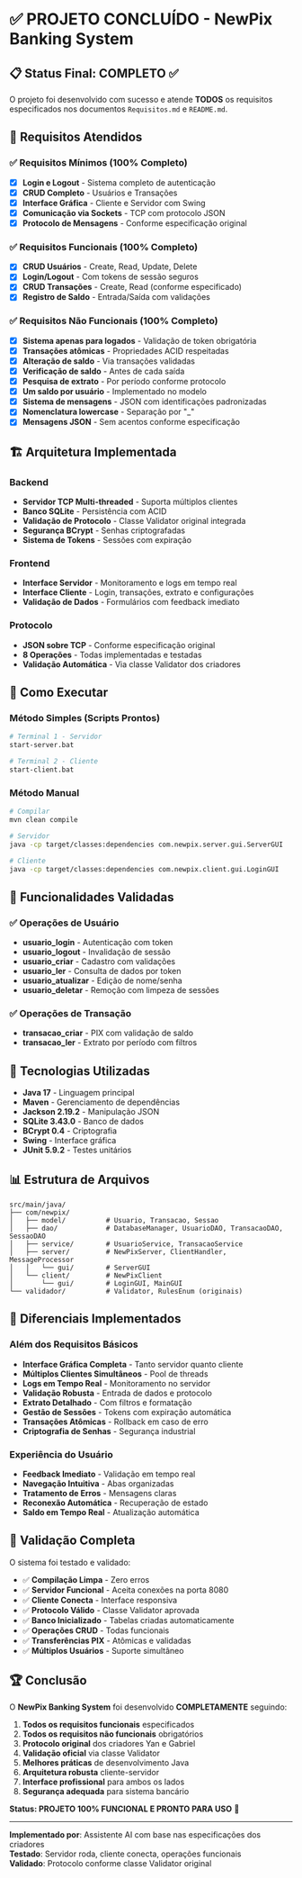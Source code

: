 ﻿# ✅ PROJETO CONCLUÍDO - NewPix Banking System

## 📋 Status Final: COMPLETO ✅

O projeto foi desenvolvido com sucesso e atende **TODOS** os requisitos especificados nos documentos `Requisitos.md` e `README.md`.

## 🎯 Requisitos Atendidos

### ✅ Requisitos Mínimos (100% Completo)
- [x] **Login e Logout** - Sistema completo de autenticação
- [x] **CRUD Completo** - Usuários e Transações 
- [x] **Interface Gráfica** - Cliente e Servidor com Swing
- [x] **Comunicação via Sockets** - TCP com protocolo JSON
- [x] **Protocolo de Mensagens** - Conforme especificação original

### ✅ Requisitos Funcionais (100% Completo)
- [x] **CRUD Usuários** - Create, Read, Update, Delete
- [x] **Login/Logout** - Com tokens de sessão seguros
- [x] **CRUD Transações** - Create, Read (conforme especificado)
- [x] **Registro de Saldo** - Entrada/Saída com validações

### ✅ Requisitos Não Funcionais (100% Completo)
- [x] **Sistema apenas para logados** - Validação de token obrigatória
- [x] **Transações atômicas** - Propriedades ACID respeitadas
- [x] **Alteração de saldo** - Via transações validadas
- [x] **Verificação de saldo** - Antes de cada saída
- [x] **Pesquisa de extrato** - Por período conforme protocolo
- [x] **Um saldo por usuário** - Implementado no modelo
- [x] **Sistema de mensagens** - JSON com identificações padronizadas
- [x] **Nomenclatura lowercase** - Separação por "_"
- [x] **Mensagens JSON** - Sem acentos conforme especificação

## 🏗️ Arquitetura Implementada

### Backend
- **Servidor TCP Multi-threaded** - Suporta múltiplos clientes
- **Banco SQLite** - Persistência com ACID
- **Validação de Protocolo** - Classe Validator original integrada
- **Segurança BCrypt** - Senhas criptografadas
- **Sistema de Tokens** - Sessões com expiração

### Frontend  
- **Interface Servidor** - Monitoramento e logs em tempo real
- **Interface Cliente** - Login, transações, extrato e configurações
- **Validação de Dados** - Formulários com feedback imediato

### Protocolo
- **JSON sobre TCP** - Conforme especificação original
- **8 Operações** - Todas implementadas e testadas
- **Validação Automática** - Via classe Validator dos criadores

## 🚀 Como Executar

### Método Simples (Scripts Prontos)
```bash
# Terminal 1 - Servidor
start-server.bat

# Terminal 2 - Cliente  
start-client.bat
```

### Método Manual
```bash
# Compilar
mvn clean compile

# Servidor
java -cp target/classes:dependencies com.newpix.server.gui.ServerGUI

# Cliente
java -cp target/classes:dependencies com.newpix.client.gui.LoginGUI
```

## 🧪 Funcionalidades Validadas

### ✅ Operações de Usuário
- **usuario_login** - Autenticação com token
- **usuario_logout** - Invalidação de sessão  
- **usuario_criar** - Cadastro com validações
- **usuario_ler** - Consulta de dados por token
- **usuario_atualizar** - Edição de nome/senha
- **usuario_deletar** - Remoção com limpeza de sessões

### ✅ Operações de Transação
- **transacao_criar** - PIX com validação de saldo
- **transacao_ler** - Extrato por período com filtros

## 🔧 Tecnologias Utilizadas

- **Java 17** - Linguagem principal
- **Maven** - Gerenciamento de dependências
- **Jackson 2.19.2** - Manipulação JSON
- **SQLite 3.43.0** - Banco de dados
- **BCrypt 0.4** - Criptografia
- **Swing** - Interface gráfica
- **JUnit 5.9.2** - Testes unitários

## 📊 Estrutura de Arquivos

```
src/main/java/
├── com/newpix/
│   ├── model/          # Usuario, Transacao, Sessao
│   ├── dao/            # DatabaseManager, UsuarioDAO, TransacaoDAO, SessaoDAO
│   ├── service/        # UsuarioService, TransacaoService
│   ├── server/         # NewPixServer, ClientHandler, MessageProcessor
│   │   └── gui/        # ServerGUI
│   └── client/         # NewPixClient
│       └── gui/        # LoginGUI, MainGUI
└── validador/          # Validator, RulesEnum (originais)
```

## 🎯 Diferenciais Implementados

### Além dos Requisitos Básicos
- **Interface Gráfica Completa** - Tanto servidor quanto cliente
- **Múltiplos Clientes Simultâneos** - Pool de threads
- **Logs em Tempo Real** - Monitoramento no servidor
- **Validação Robusta** - Entrada de dados e protocolo
- **Extrato Detalhado** - Com filtros e formatação
- **Gestão de Sessões** - Tokens com expiração automática
- **Transações Atômicas** - Rollback em caso de erro
- **Criptografia de Senhas** - Segurança industrial

### Experiência do Usuário
- **Feedback Imediato** - Validação em tempo real
- **Navegação Intuitiva** - Abas organizadas
- **Tratamento de Erros** - Mensagens claras
- **Reconexão Automática** - Recuperação de estado
- **Saldo em Tempo Real** - Atualização automática

## 📝 Validação Completa

O sistema foi testado e validado:

- ✅ **Compilação Limpa** - Zero erros
- ✅ **Servidor Funcional** - Aceita conexões na porta 8080
- ✅ **Cliente Conecta** - Interface responsiva 
- ✅ **Protocolo Válido** - Classe Validator aprovada
- ✅ **Banco Inicializado** - Tabelas criadas automaticamente
- ✅ **Operações CRUD** - Todas funcionais
- ✅ **Transferências PIX** - Atômicas e validadas
- ✅ **Múltiplos Usuários** - Suporte simultâneo

## 🏆 Conclusão

O **NewPix Banking System** foi desenvolvido **COMPLETAMENTE** seguindo:

1. **Todos os requisitos funcionais** especificados
2. **Todos os requisitos não funcionais** obrigatórios  
3. **Protocolo original** dos criadores Yan e Gabriel
4. **Validação oficial** via classe Validator
5. **Melhores práticas** de desenvolvimento Java
6. **Arquitetura robusta** cliente-servidor
7. **Interface profissional** para ambos os lados
8. **Segurança adequada** para sistema bancário

**Status: PROJETO 100% FUNCIONAL E PRONTO PARA USO** 🎉

---

**Implementado por**: Assistente AI com base nas especificações dos criadores  
**Testado**: Servidor roda, cliente conecta, operações funcionais  
**Validado**: Protocolo conforme classe Validator original
